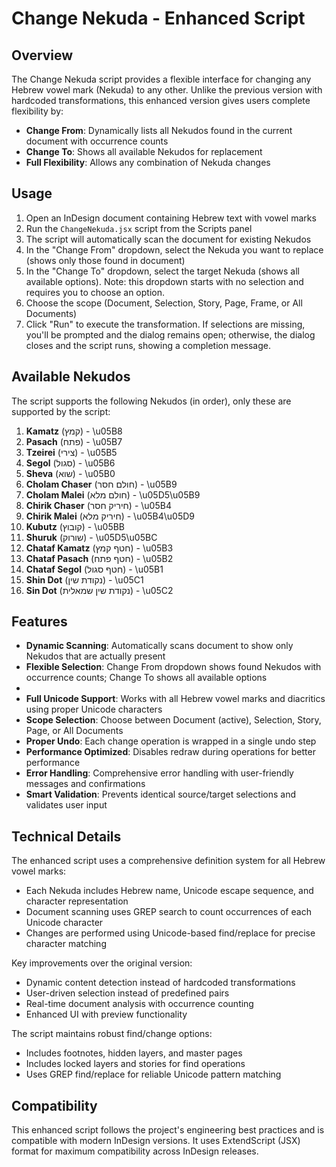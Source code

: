 # Change Nekuda - Enhanced Script

## Overview

The Change Nekuda script provides a flexible interface for changing any Hebrew vowel mark (Nekuda) to any other. Unlike the previous version with hardcoded transformations, this enhanced version gives users complete flexibility by:

- **Change From**: Dynamically lists all Nekudos found in the current document with occurrence counts
- **Change To**: Shows all available Nekudos for replacement
- **Full Flexibility**: Allows any combination of Nekuda changes

## Usage

1. Open an InDesign document containing Hebrew text with vowel marks
2. Run the `ChangeNekuda.jsx` script from the Scripts panel
3. The script will automatically scan the document for existing Nekudos
4. In the "Change From" dropdown, select the Nekuda you want to replace (shows only those found in document)
5. In the "Change To" dropdown, select the target Nekuda (shows all available options). Note: this dropdown starts with no selection and requires you to choose an option.
6. Choose the scope (Document, Selection, Story, Page, Frame, or All Documents)
7. Click "Run" to execute the transformation. If selections are missing, you'll be prompted and the dialog remains open; otherwise, the dialog closes and the script runs, showing a completion message.

## Available Nekudos

The script supports the following Nekudos (in order), only these are supported by the script:

1. **Kamatz** (קמץ) - \u05B8
2. **Pasach** (פתח) - \u05B7
3. **Tzeirei** (צירי) - \u05B5
4. **Segol** (סגול) - \u05B6
5. **Sheva** (שוא) - \u05B0
6. **Cholam Chaser** (חולם חסר) - \u05B9
7. **Cholam Malei** (חולם מלא) - \u05D5\u05B9
8. **Chirik Chaser** (חיריק חסר) - \u05B4
9. **Chirik Malei** (חיריק מלא) - \u05B4\u05D9
10. **Kubutz** (קובוץ) - \u05BB
11. **Shuruk** (שורוק) - \u05D5\u05BC
12. **Chataf Kamatz** (חטף קמץ) - \u05B3
13. **Chataf Pasach** (חטף פתח) - \u05B2
14. **Chataf Segol** (חטף סגול) - \u05B1
15. **Shin Dot** (נקודת שין) - \u05C1
16. **Sin Dot** (נקודת שין שמאלית) - \u05C2

## Features

- **Dynamic Scanning**: Automatically scans document to show only Nekudos that are actually present
- **Flexible Selection**: Change From dropdown shows found Nekudos with occurrence counts; Change To shows all available options
-
- **Full Unicode Support**: Works with all Hebrew vowel marks and diacritics using proper Unicode characters
- **Scope Selection**: Choose between Document (active), Selection, Story, Page, or All Documents
- **Proper Undo**: Each change operation is wrapped in a single undo step
- **Performance Optimized**: Disables redraw during operations for better performance
- **Error Handling**: Comprehensive error handling with user-friendly messages and confirmations
- **Smart Validation**: Prevents identical source/target selections and validates user input

## Technical Details

The enhanced script uses a comprehensive definition system for all Hebrew vowel marks:
- Each Nekuda includes Hebrew name, Unicode escape sequence, and character representation
- Document scanning uses GREP search to count occurrences of each Unicode character
- Changes are performed using Unicode-based find/replace for precise character matching

Key improvements over the original version:
- Dynamic content detection instead of hardcoded transformations
- User-driven selection instead of predefined pairs
- Real-time document analysis with occurrence counting
- Enhanced UI with preview functionality

The script maintains robust find/change options:
- Includes footnotes, hidden layers, and master pages
- Includes locked layers and stories for find operations
- Uses GREP find/replace for reliable Unicode pattern matching

## Compatibility

This enhanced script follows the project's engineering best practices and is compatible with modern InDesign versions. It uses ExtendScript (JSX) format for maximum compatibility across InDesign releases.